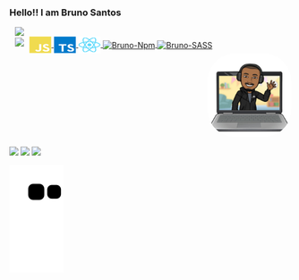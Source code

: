 ### Hello!! I am Bruno Santos

<div style="display:flex">
<div align="center">
  <a href="https://github.com/BrunoSantosCosta">
  <img height="180em" src="https://github-readme-stats.vercel.app/api?username=BrunoSantosCosta&show_icons=true&theme=tokyonight&include_all_commits=true&count_private=true"/>
  <img height="180em" src="https://github-readme-stats.vercel.app/api/top-langs/?username=BrunoSantosCosta&layout=compact&langs_count=7&theme=tokyonight"/>
</div>

<div style="display: inline_block"><br>
  <img align="center" alt="Bruno-Js" height="30" width="40" src="https://raw.githubusercontent.com/devicons/devicon/master/icons/javascript/javascript-plain.svg">
  <img align="center" alt="Bruno-Ts" height="30" width="40" src="https://raw.githubusercontent.com/devicons/devicon/master/icons/typescript/typescript-plain.svg">
  <img align="center" alt="Bruno-ReactNative" height="30" width="40" src="https://raw.githubusercontent.com/devicons/devicon/master/icons/react/react-original.svg">
  <img align="center" alt="Bruno-Npm" height="30" width="40" src="https://cdn.jsdelivr.net/gh/devicons/devicon/icons/npm/npm-original-wordmark.svg">
  <img align="center" alt="Bruno-SASS" height="30" width="40" src="https://cdn.jsdelivr.net/gh/devicons/devicon/icons/sass/sass-original.svg">
  <img align="right" alt="Bruno-pic" height="150" style="border-radius:50px;" src="./image/eu-icon.png">
</div>
 
 </div>
<div> <br>
    <a href="https://www.linkedin.com/in/bruno-santos-costa/" target="_blank"><img src="https://img.shields.io/badge/-LinkedIn-%230077B5?style=for-the-badge&logo=linkedin&logoColor=white" target="_blank"></a> 
    <a href = "mailto:brunosanttos667@gmail.com"><img src="https://img.shields.io/badge/-Gmail-%23333?style=for-the-badge&logo=gmail&logoColor=white" target="_blank"></a>
  <a href="https://www.instagram.com/cbrunosanttos/" target="_blank"><img src="https://img.shields.io/badge/-Instagram-%23E4405F?style=for-the-badge&logo=instagram&logoColor=white" target="_blank"></a>


 
  ![Snake animation](https://github.com/BrunoSantosCosta/BrunoSantosCosta/blob/output/github-contribution-grid-snake.svg)
 
</div>

